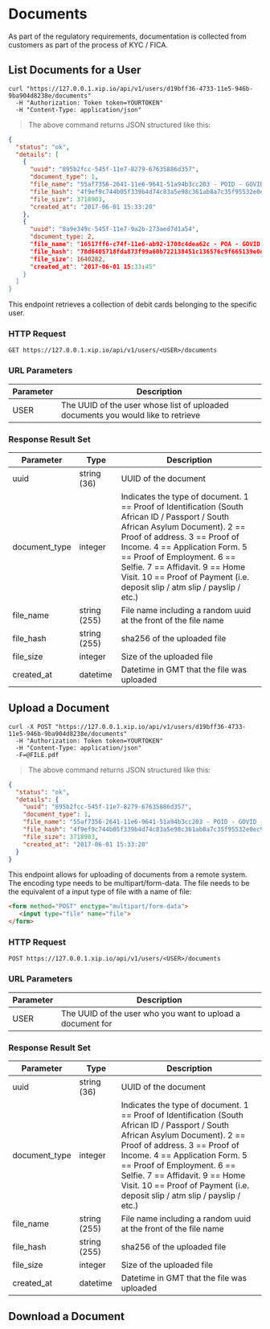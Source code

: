 # Documents

As part of the regulatory requirements, documentation is collected from 
customers as part of the process of KYC / FICA.

## List Documents for a User

```shell
curl "https://127.0.0.1.xip.io/api/v1/users/d19bff36-4733-11e5-946b-9ba904d8238e/documents"
  -H "Authorization: Token token=YOURTOKEN"
  -H "Content-Type: application/json"
```

> The above command returns JSON structured like this:

```json
{
  "status": "ok",
  "details": [
    {
      "uuid": "895b2fcc-545f-11e7-8279-67635886d357",
      "document_type": 1,
      "file_name": "55af7356-2641-11e6-9641-51a94b3cc203 - POID - GOVID - Vin Diesel.pdf",
      "file_hash": "4f9ef9c744b05f339b4d74c83a5e98c361ab8a7c35f95532e0ec977e71bfd321",
      "file_size": 3718903,
      "created_at": "2017-06-01 15:33:20"
    },
    {
      "uuid": "8a9e349c-545f-11e7-9a2b-273aed7d1a54",
      "document_type: 2,
      "file_name": "16517ff6-c74f-11e6-ab92-1708c4dea62c - POA - GOVID - Vin Diesel.pdf",
      "file_hash": "78d6405718fda873f99a60b722138451c136576c9f665139e0de0d78cc4be6ff",
      "file_size": 1640282,
      "created_at": "2017-06-01 15:33:45"
    }
  ]
}
```

This endpoint retrieves a collection of debit cards belonging to the specific user.

### HTTP Request

`GET https://127.0.0.1.xip.io/api/v1/users/<USER>/documents`

### URL Parameters

Parameter | Description
--------- | -----------
USER | The UUID of the user whose list of uploaded documents you would like to retrieve


### Response Result Set

Parameter | Type | Description
--------- | ---- | -----------
uuid | string (36) | UUID of the document
document_type | integer | Indicates the type of document.  1 == Proof of Identification (South African ID / Passport / South African Asylum Document). 2 == Proof of address.  3 == Proof of Income.  4 == Application Form.  5 == Proof of Employment.  6 == Selfie. 7 == Affidavit. 9 == Home Visit. 10 == Proof of Payment (i.e. deposit slip / atm slip / payslip / etc.)
file_name | string (255) | File name including a random uuid at the front of the file name
file_hash | string (255) | sha256 of the uploaded file
file_size | integer | Size of the uploaded file
created_at | datetime | Datetime in GMT that the file was uploaded

## Upload a Document

```shell
curl -X POST "https://127.0.0.1.xip.io/api/v1/users/d19bff36-4733-11e5-946b-9ba904d8238e/documents"
  -H "Authorization: Token token=YOURTOKEN"
  -H "Content-Type: application/json"
  -F=@FILE.pdf
```

> The above command returns JSON structured like this:

```json
{
  "status": "ok",
  "details": {
    "uuid": "895b2fcc-545f-11e7-8279-67635886d357",
    "document_type": 1,
    "file_name": "55af7356-2641-11e6-9641-51a94b3cc203 - POID - GOVID - Vin Diesel.pdf",
    "file_hash": "4f9ef9c744b05f339b4d74c83a5e98c361ab8a7c35f95532e0ec977e71bfd321",
    "file_size": 3718903,
    "created_at": "2017-06-01 15:33:20"
  }
}
```

This endpoint allows for uploading of documents from a remote system.  The encoding type
needs to be multipart/form-data.  The file needs to be the equivalent of a input type of
file with a name of file:

```html
<form method="POST" enctype="multipart/form-data">
   <input type="file" name="file">
</form>
```

### HTTP Request

`POST https://127.0.0.1.xip.io/api/v1/users/<USER>/documents`

### URL Parameters

Parameter | Description
--------- | -----------
USER | The UUID of the user who you want to upload a document for

### Response Result Set

Parameter | Type | Description
--------- | ---- | -----------
uuid | string (36) | UUID of the document
document_type | integer | Indicates the type of document.  1 == Proof of Identification (South African ID / Passport / South African Asylum Document). 2 == Proof of address.  3 == Proof of Income.  4 == Application Form.  5 == Proof of Employment.  6 == Selfie. 7 == Affidavit. 9 == Home Visit. 10 == Proof of Payment (i.e. deposit slip / atm slip / payslip / etc.)
file_name | string (255) | File name including a random uuid at the front of the file name
file_hash | string (255) | sha256 of the uploaded file
file_size | integer | Size of the uploaded file
created_at | datetime | Datetime in GMT that the file was uploaded

## Download a Document


